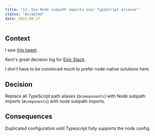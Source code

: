 ```yaml
---
title: "13. Use Node subpath imports over TypeScript aliases"
status: "Accepted"
date: 2023-08-27
---
```


## Context

I saw [this tweet](https://twitter.com/kentcdodds/status/1695447127533797437?s=20).

Kent's great decision log for [Epic Stack](https://github.com/epicweb-dev/epic-stack/blob/main/docs/decisions/031-imports.md).

I don't have to be convinced much to prefer node-native solutions here.

## Decision

Replace all TypeScript path aliases (`@comoponents`) with Node subpath imports (`#components`) with node subpath imports.

## Consequences

Duplicated configuration until Typescript fully supports the node config.
